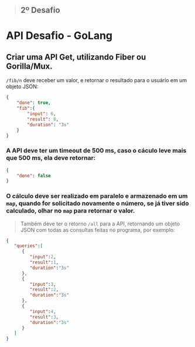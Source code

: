 
> ## 2º Desafio
# API Desafio - GoLang

## Criar uma API Get, utilizando Fiber ou Gorilla/Mux.

`/fib/n` deve receber um valor, e retornar o resultado para o usuário em um objeto JSON:

```JSON
{
    "done": true,
    "fib":{
        "input": 6,
        "result": 8,
        "duration": "3s"
    }
}
```

### A API deve ter um timeout de 500 ms, caso o cáculo leve mais que 500 ms, ela deve retornar:

```JSON
{
    "done": false
}
```

### O cálculo deve ser realizado em paralelo e armazenado em um `map`, quando for solicitado novamente o número, se já tiver sido calculado, olhar no `map` para retornar o valor.

> Também deve ter o retorno `/all` para a API, retornando um objeto JSON com todas as consultas feitas no programa, por exemplo:

```JSON
{
   "queries":[
      {
         "input":2,
         "result":1,
         "duration":"3s"
      },
      {
         "input":3,
         "result":2,
         "duration":"3s"
      },
      {
         "input":4,
         "result":3,
         "duration":"3s"
      }
   ]
}
```